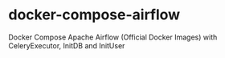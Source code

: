 # docker-compose-airflow
 Docker Compose Apache Airflow (Official Docker Images) with CeleryExecutor, InitDB and InitUser
